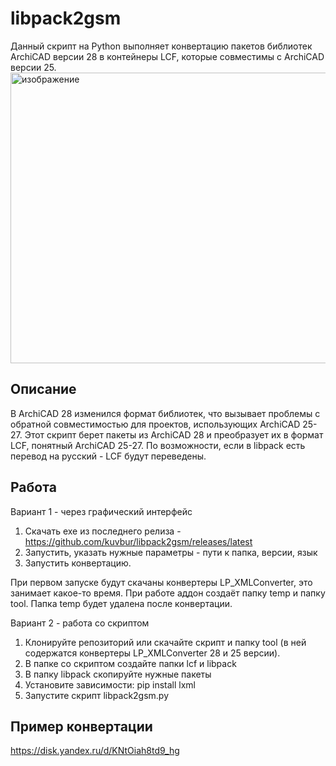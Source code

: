# libpack2gsm
Данный скрипт на Python выполняет конвертацию пакетов библиотек ArchiCAD версии 28 в контейнеры LCF, которые совместимы с ArchiCAD версии 25.
<img width="597" height="465" alt="изображение" src="https://github.com/user-attachments/assets/c889738b-d093-4905-bbe6-ab3473c7f675" />

## Описание

В ArchiCAD 28 изменился формат библиотек, что вызывает проблемы с обратной совместимостью для проектов, использующих ArchiCAD 25-27. Этот скрипт берет пакеты из ArchiCAD 28 и преобразует их в формат LCF, понятный ArchiCAD 25-27. По возможности, если в libpack есть перевод на русский - LCF будут переведены.

## Работа
Вариант 1 - через графический интерфейс
1. Скачать exe из последнего релиза - https://github.com/kuvbur/libpack2gsm/releases/latest
2. Запустить, указать нужные параметры - пути к папка, версии, язык
3. Запустить конвертацию.

При первом запуске будут скачаны конвертеры LP_XMLConverter, это занимает какое-то время.
При работе аддон создаёт папку temp и папку tool. Папка temp будет удалена после конвертации.

Вариант 2 - работа со скриптом
1. Клонируйте репозиторий или скачайте скрипт и папку tool (в ней содержатся конвертеры LP_XMLConverter 28 и 25 версии).
2. В папке со скриптом создайте папки lcf и libpack
3. В папку libpack скопируйте нужные пакеты
4. Установите зависимости: pip install lxml
5. Запустите скрипт libpack2gsm.py

## Пример конвертации
https://disk.yandex.ru/d/KNtOiah8td9_hg
